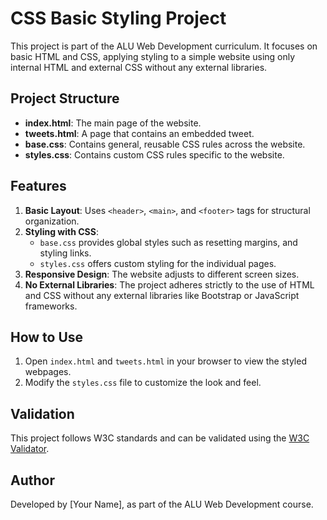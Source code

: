 # CSS Basic Styling Project

This project is part of the ALU Web Development curriculum. It focuses on basic HTML and CSS, applying styling to a simple website using only internal HTML and external CSS without any external libraries.

## Project Structure

- **index.html**: The main page of the website.
- **tweets.html**: A page that contains an embedded tweet.
- **base.css**: Contains general, reusable CSS rules across the website.
- **styles.css**: Contains custom CSS rules specific to the website.

## Features

1. **Basic Layout**: Uses `<header>`, `<main>`, and `<footer>` tags for structural organization.
2. **Styling with CSS**: 
   - `base.css` provides global styles such as resetting margins, and styling links.
   - `styles.css` offers custom styling for the individual pages.
3. **Responsive Design**: The website adjusts to different screen sizes.
4. **No External Libraries**: The project adheres strictly to the use of HTML and CSS without any external libraries like Bootstrap or JavaScript frameworks.

## How to Use

1. Open `index.html` and `tweets.html` in your browser to view the styled webpages.
2. Modify the `styles.css` file to customize the look and feel.

## Validation

This project follows W3C standards and can be validated using the [W3C Validator](https://validator.w3.org/).

## Author

Developed by [Your Name], as part of the ALU Web Development course.


